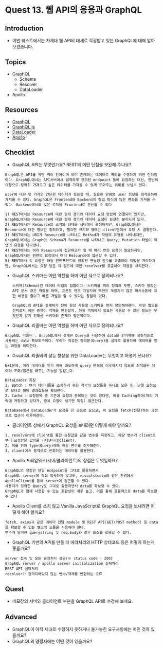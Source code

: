 # Quest 13. 웹 API의 응용과 GraphQL

## Introduction

- 이번 퀘스트에서는 차세대 웹 API의 대세로 각광받고 있는 GraphQL에 대해 알아보겠습니다.

## Topics

- GraphQL
  - Schema
  - Resolver
  - DataLoader
- Apollo

## Resources

- [GraphQL](https://graphql.org/)
- [GraphQL.js](http://graphql.org/graphql-js/)
- [DataLoader](https://github.com/facebook/dataloader)
- [Apollo](https://www.apollographql.com/)

## Checklist

- GraphQL API는 무엇인가요? REST의 어떤 단점을 보완해 주나요?

```
GraphQL은 API를 위한 쿼리 언어이며 이미 존재하는 데이터로 쿼리를 수행하기 위한 런타임이다. GraphQL에서는 API서버에서 엄격하게 정의된 endpoint 들에 요청하는 대신, 한번의 요청으로 정확히 가져오고 싶은 데이터를 가져올 수 있게 도와주는 쿼리를 보낼수 있다.

user에 대한 몇 가지의 간단한 데이터가 필요할 때, 필요한 만큼의 user 정보를 최적화하여 가져올 수 있다. GraphQL은 Frontend와 Backend의 협업 방식에 많은 변화를 가져올 수 있다. Backend에서의 많은 로직을 Frontend로 분산할 수 있다

1) REST에서는 Resource에 대한 형태 정의와 데이터 요청 방법이 연결되어 있지만, GraphQL에서는 Resource에 대한 형태 정의와 데이터 요청이 완전히 분리되어 있다.
2) REST에서는 Resource의 크기와 형태를 서버에서 결정하지만, GraphQL에서는 Resource에 대한 정보만 정의하고, 필요한 크기와 형태는 client단에서 요청 시 결정한다.
3) REST에서는 URI가 Resource를 나타내고 Method가 작업의 유형을 나타내지만, GraphQL에서는 GraphQL Schema가 Resource를 나타내고 Query, Mutation 타입이 작업의 유형을 나타낸다.
4) REST에서는 여러 Resource에 접근하고자 할 때 여러 번의 요청이 필요하지만, GraphQL에서는 한번의 요청에서 여러 Resource에 접근할 수 있다.
5) REST에서 각 요청은 해당 엔드포인트에 정의된 핸들링 함수를 호출하여 작업을 처리하지만, GraphQL에서는 요청 받은 각 필드에 대한 resolver를 호출하여 작업을 처리한다.
```

- GraphQL 스키마는 어떤 역할을 하며 어떤 식으로 정의되나요?

  ```
  스키마(Schema)란 데이터 타입의 집합이다. 스키마를 미리 정의해 두면, 스키마 정의는 API 문서 같은 역할을 하며, 프론트 엔드 개발자와 백엔드 개발자가 많은 의사소통에 대한 비용을 줄이고 빠른 개발을 할 수 있다는 장점이 있다.

  GraphQL의 API를 설계하기 전에 항상 사용할 스키마를 먼저 정의해야한다. 어떤 필드를 선택할지 어떤 종류이 객체를 반환할지, 하위 객체에서 필요한 사용할 수 있는 필드는 무엇인지 알기 위해선 스키마의 존재가 필연적이다.
  ```

- GraphQL 리졸버는 어떤 역할을 하며 어떤 식으로 정의되나요?

```
GraphQL 리졸버 : GraphQL에서 설계한 Query를 사용하여 data를 얻기위해 실질적으로 사용하는 data 확보도구이다. 우리가 작성한 정의문(Query)을 실제로 활용하여 데이터를 얻는 과정을 의미한다.
```

- GraphQL 리졸버의 성능 향상을 위한 DataLoader는 무엇이고 어떻게 쓰나요?

```
N+1문제, 여러 데이터를 얻기 위해 과도하게 query 반복이 이루어지지 않도록 최적화된 데이터 조회/접근을 해주는 기능을 일컫는다.

DataLoader 특징
1. Batch : 여러 데이터들을 조회하기 위한 각각의 요청들을 하나로 모은 후, 단일 요청으로 보내고 해당 결과값들을 확보한다.
2. Cache : 요청항목 중 기존에 요청과 중복되는 것이 있다면, 이를 Caching하여(미리 기억에 저장하고 있다가, 중복 요청이 생기면 특정) 접근한다.

Database에서 DataLoader가 요청을 한 곳으로 모으고, 이 요청을 fetch(전달)하는 과정으로 접근이 이루어진다.
```

- 클라이언트 상에서 GraphQL 요청을 보내려면 어떻게 해야 할까요?

```
1. resolvers에 client를 통한 요청값을 담을 변수를 지정하고, 해당 변수가 client로 부터 요청받은 값임을 나타낸다(@client).
2. 이를 위해 type(Query)에도 해당 변수를 추가해준다.
3. client에서 동적으로 변화하는 데이터를 활용한다.
```

- Apollo 프레임워크(서버/클라이언트)의 장점은 무엇일까요?

```
GraphQL의 장점인 단일 endpoint를 그대로 활용하면서
GraphQL server에 직접 접속하지 않고도, visualstudio와 같은 환경에서 ApolloClient를 통해 server에 접근할 수 있다.
사용자가 정의한 Query도 그대로 활용하면서 data를 확보할 수 있다.
GraphQL과 함께 사용할 수 있는 호환성이 매우 높고, 이를 통해 효율적으로 data를 확보할 수 있다
```

- Apollo Client를 쓰지 않고 Vanilla JavaScript로 GraphQL 요청을 보내려면 어떻게 해야 할까요?

```
fetch, axios과 같은 데이터 전달 module 및 REST API(GET/POST method) 등 data를 확보할 수 있는 별도의 모듈을 사용해야 한다.
변수가 담겨진 querystring 및 req.body와 같은 요소를 활용할 수 있다.
```

- GraphQL 기반의 API를 만들 때 에러처리와 HTTP 상태코드 등은 어떻게 하는게 좋을까요?

```
server 접속 및 모든 요청처리 성공(※ status code - 200)
GraphQL server / apollo server initialization 실패처리
REST API 실패처리
resolver가 정의되어있지 않는 변수/객체를 반환하는 오류
```

## Quest

- 메모장의 서버와 클라이언트 부분을 GraphQL API로 수정해 보세요.

## Advanced

- GraphQL이 아직 제대로 수행하지 못하거나 불가능한 요구사항에는 어떤 것이 있을까요?
- GraphQL의 경쟁자에는 어떤 것이 있을까요?
